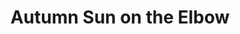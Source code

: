 ---
title: Autumn Sun on the Elbow
photo: autumn-sun-on-the-elbow
permalink: autumn-sun-on-the-elbow/
description: "The Weaselhead Flats is an absolute gem of wetlands and forest not far from downtown Calgary. I frequent the area often and it amazes me every time. This was the result of an autumn sun doing its best to pierce through the cold river air. All I had to do was open the shutter."
---